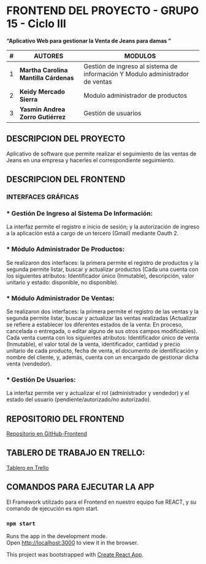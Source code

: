 # **FRONTEND DEL PROYECTO - GRUPO 15 - Ciclo III**
**“Aplicativo Web para gestionar la Venta de Jeans para damas ”**

| **#**|**AUTORES** | **MODULOS** |
| ---|---| --- |
| 1 |**Martha Carolina Mantilla Cárdenas**  | Gestión de ingreso al sistema de información Y Modulo administrador de ventas  |
| 2 |**Keidy Mercado Sierra**  | Modulo administrador de productos  |
| 3 |**Yasmin Andrea Zorro Gutiérrez**  | Gestión de usuarios  |

## **DESCRIPCION DEL PROYECTO**
Aplicativo de software que permite realizar el seguimiento de las ventas de Jeans en una empresa y hacerles el correspondiente seguimiento.

## **DESCRIPCION DEL FRONTEND**
### **INTERFACES GRÁFICAS**
### * **Gestión De Ingreso al Sistema De Información:**
La interfaz permite el registro e inicio de sesión; y la autorización de ingreso a la aplicación está a cargo de un tercero (Gmail) mediante Oauth 2.

### * **Módulo Administrador De Productos:**
Se realizaron dos interfaces: la primera permite el registro de productos y la segunda permite listar, buscar y actualizar productos (Cada una cuenta con los siguientes atributos: Identificador único (Inmutable), descripción, valor unitario y estado: disponible, no disponible).

### * **Módulo Administrador De Ventas:**
Se realizaron dos interfaces: la primera permite el registro de las ventas y la segunda permite listar, buscar y actualizar las ventas realizadas (Actualizar se refiere a establecer los diferentes estados de la venta: En proceso, cancelada o entregada, o editar alguno de sus otros campos modificables). Cada venta cuenta con los siguientes atributos: Identificador único de venta (Inmutable), el valor total de la venta, identificador, cantidad y precio unitario de cada producto, fecha de venta, el documento de identificación y nombre del cliente, y, además, cuenta con un encargado de gestionar dicha venta (vendedor).

### * **Gestión De Usuarios:**
La interfaz permite ver y actualizar el rol (administrador y vendedor) y el estado del usuario (pendiente/autorizado/no autorizado).

## **REPOSITORIO DEL FRONTEND**
[Repositorio en GitHub-Frontend](https://github.com/carolinamantilla/Proyecto_Grupo15.git)

## TABLERO DE TRABAJO EN TRELLO:
[Tablero en Trello](https://trello.com/b/Mi9n4pxV/proyecto-sobre-aplicativo-web)

## **COMANDOS PARA EJECUTAR LA APP**
El Framework utilizado para el Frontend en nuestro equipo fue REACT, y su comando de ejecución es npm start.

### `npm start`

Runs the app in the development mode.\
Open [http://localhost:3000](http://localhost:3000) to view it in the browser.

This project was bootstrapped with [Create React App](https://github.com/facebook/create-react-app).
